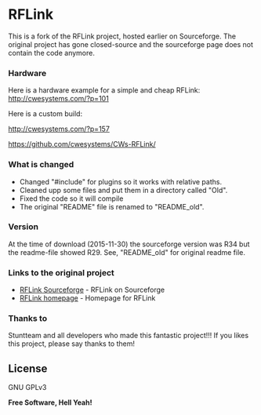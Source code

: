 # RFLink

This is a fork of the RFLink project, hosted earlier on Sourceforge. The original project has gone closed-source and the sourceforge page does not contain the code anymore.

### Hardware
Here is a hardware example for a simple and cheap RFLink:
http://cwesystems.com/?p=101 

Here is a custom build:

http://cwesystems.com/?p=157

https://github.com/cwesystems/CWs-RFLink/

### What is changed
* Changed "#include" for plugins so it works with relative paths.
* Cleaned upp some files and put them in a directory called "Old".
* Fixed the code so it will compile
* The original "README" file is renamed to "README_old".

### Version
At the time of download (2015-11-30) the sourceforge version was R34 but the readme-file showed R29. 
See, "README_old" for original readme file.

### Links to the original project
* [RFLink Sourceforge] - RFLink on Sourceforge
* [RFLink homepage] - Homepage for RFLink

### Thanks to
Stuntteam and all developers who made this fantastic project!!!
If you likes this project, please say thanks to them!

License
----
GNU GPLv3

**Free Software, Hell Yeah!**

[//]: # (These are reference links used in the body of this note and get stripped out when the markdown processor does its job. There is no need to format nicely because it shouldn't be seen. Thanks SO - http://stackoverflow.com/questions/4823468/store-comments-in-markdown-syntax)

   [RFLink Sourceforge]: <https://sourceforge.net/projects/rflink>
   [RFLink homepage]: <http://www.nemcon.nl/blog2>
   

